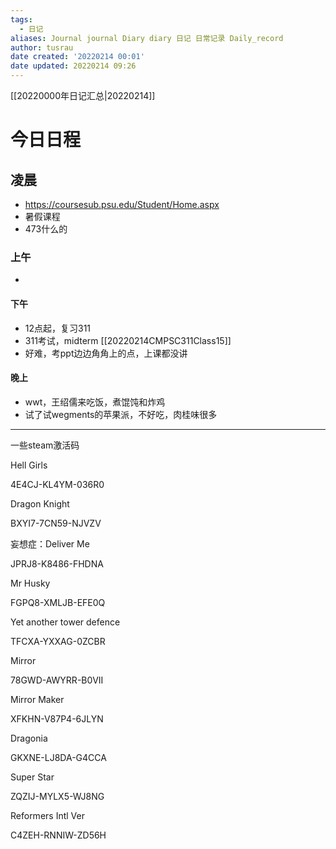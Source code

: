 ```yaml
---
tags:
  - 日记
aliases: Journal journal Diary diary 日记 日常记录 Daily_record
author: tusrau
date created: '20220214 00:01'
date updated: 20220214 09:26
---
```


[[20220000年日记汇总|20220214]]

# 今日日程

## 凌晨

- https://coursesub.psu.edu/Student/Home.aspx
- 暑假课程
- 473什么的

### 上午
- 

#### 下午
- 12点起，复习311
- 311考试，midterm [[20220214CMPSC311Class15]]
- 好难，考ppt边边角角上的点，上课都没讲

#### 晚上
- wwt，王绍儒来吃饭，煮馄饨和炸鸡
- 试了试wegments的苹果派，不好吃，肉桂味很多

---
一些steam激活码

Hell Girls

4E4CJ-KL4YM-036R0

Dragon Knight

BXYI7-7CN59-NJVZV

妄想症：Deliver Me

JPRJ8-K8486-FHDNA

Mr Husky

FGPQ8-XMLJB-EFE0Q

Yet another tower defence

TFCXA-YXXAG-0ZCBR

Mirror

78GWD-AWYRR-B0VII

Mirror Maker

XFKHN-V87P4-6JLYN

Dragonia

GKXNE-LJ8DA-G4CCA

Super Star

ZQZIJ-MYLX5-WJ8NG

Reformers Intl Ver

C4ZEH-RNNIW-ZD56H